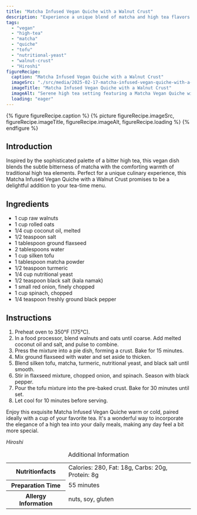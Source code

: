 ```yaml
---
title: "Matcha Infused Vegan Quiche with a Walnut Crust"
description: "Experience a unique blend of matcha and high tea flavors with this vegan quiche featuring a walnut crust. Perfect for any day that calls for a special touch."
tags:
  - "vegan"
  - "high-tea"
  - "matcha"
  - "quiche"
  - "tofu"
  - "nutritional-yeast"
  - "walnut-crust"
  - "Hiroshi"
figureRecipe: 
  caption: "Matcha Infused Vegan Quiche with a Walnut Crust"
  imageSrc: "./src/media/2025-02-17-matcha-infused-vegan-quiche-with-a-walnut-crust-9877.png"
  imageTitle: "Matcha Infused Vegan Quiche with a Walnut Crust"
  imageAlt: "Serene high tea setting featuring a Matcha Vegan Quiche with Walnut Crust on a simple table, complemented by hot tea and subtle floral decorations."
  loading: "eager"
---
```


{% figure figureRecipe.caption %}
{% picture figureRecipe.imageSrc, figureRecipe.imageTitle, figureRecipe.imageAlt, figureRecipe.loading %}
{% endfigure %}

## Introduction

Inspired by the sophisticated palette of a bitter high tea, this vegan dish blends the subtle bitterness of matcha with the comforting warmth of traditional high tea elements. Perfect for a unique culinary experience, this Matcha Infused Vegan Quiche with a Walnut Crust promises to be a delightful addition to your tea-time menu.

## Ingredients

- 1 cup raw walnuts
- 1 cup rolled oats
- 1/4 cup coconut oil, melted
- 1/2 teaspoon salt
- 1 tablespoon ground flaxseed
- 2 tablespoons water
- 1 cup silken tofu
- 1 tablespoon matcha powder
- 1/2 teaspoon turmeric
- 1/4 cup nutritional yeast
- 1/2 teaspoon black salt (kala namak)
- 1 small red onion, finely chopped
- 1 cup spinach, chopped
- 1/4 teaspoon freshly ground black pepper

## Instructions

1. Preheat oven to 350°F (175°C).
2. In a food processor, blend walnuts and oats until coarse. Add melted coconut oil and salt, and pulse to combine.
3. Press the mixture into a pie dish, forming a crust. Bake for 15 minutes.
4. Mix ground flaxseed with water and set aside to thicken.
5. Blend silken tofu, matcha, turmeric, nutritional yeast, and black salt until smooth.
6. Stir in flaxseed mixture, chopped onion, and spinach. Season with black pepper.
7. Pour the tofu mixture into the pre-baked crust. Bake for 30 minutes until set.
8. Let cool for 10 minutes before serving.

Enjoy this exquisite Matcha Infused Vegan Quiche warm or cold, paired ideally with a cup of your favorite tea. It's a wonderful way to incorporate the elegance of a high tea into your daily meals, making any day feel a bit more special.

*Hiroshi*

<table><caption class='sr-only'>Additional Information</caption><tr><th>Nutritionfacts</th><td>Calories: 280, Fat: 18g, Carbs: 20g, Protein: 8g&nbsp;</td></tr><tr><th>Preparation Time</th><td>55 minutes&nbsp;</td></tr><tr><th>Allergy Information</th><td>nuts, soy, gluten&nbsp;</td></tr></table>

